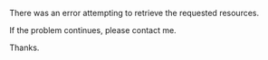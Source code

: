There was an error attempting to retrieve the requested resources.

If the problem continues, please contact me.

Thanks.
